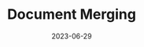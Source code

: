 ---
title: Document Merging
description: Merging multiple documents to form one large document.
date: 2023-06-29
tags:
  - Docbits (DOC²)
  - Dashboard
  - Document Merging
---